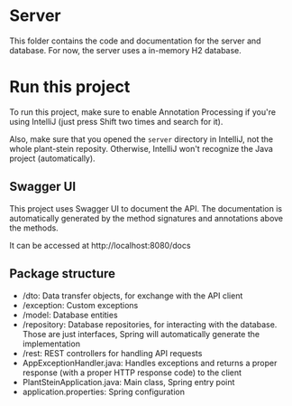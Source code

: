 # Server

This folder contains the code and documentation for the server and database.
For now, the server uses a in-memory H2 database.

# Run this project
To run this project, make sure to enable Annotation Processing if you're using IntelliJ (just press Shift two times and search for it).

Also, make sure that you opened the `server` directory in IntelliJ, not the whole plant-stein reposity.
Otherwise, IntelliJ won't recognize the Java project (automatically).

## Swagger UI

This project uses Swagger UI to document the API.
The documentation is automatically generated by the method signatures and annotations above the methods.

It can be accessed at http://localhost:8080/docs

## Package structure
- /dto: Data transfer objects, for exchange with the API client
- /exception: Custom exceptions
- /model: Database entities
- /repository: Database repositories, for interacting with the database. Those are just interfaces, Spring will automatically generate the implementation
- /rest: REST controllers for handling API requests
- AppExceptionHandler.java: Handles exceptions and returns a proper response (with a proper HTTP response code) to the client
- PlantSteinApplication.java: Main class, Spring entry point
- application.properties: Spring configuration
